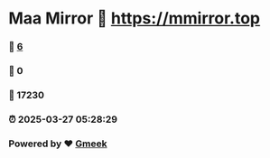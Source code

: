 # Maa Mirror :link: https://mmirror.top 
### :page_facing_up: [6](https://mmirror.top/tag.html) 
### :speech_balloon: 0 
### :hibiscus: 17230 
### :alarm_clock: 2025-03-27 05:28:29 
### Powered by :heart: [Gmeek](https://github.com/Meekdai/Gmeek)
